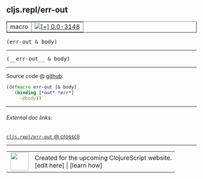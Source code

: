 ## cljs.repl/err-out



 <table border="1">
<tr>
<td>macro</td>
<td><a href="https://github.com/cljsinfo/cljs-api-docs/tree/0.0-3148"><img valign="middle" alt="[+] 0.0-3148" title="Added in 0.0-3148" src="https://img.shields.io/badge/+-0.0--3148-lightgrey.svg"></a> </td>
</tr>
</table>

<samp>(err-out & body)</samp><br>

---

 <samp>
(__err-out__ & body)<br>
</samp>

---







Source code @ [github]():

```clj
(defmacro err-out [& body]
  `(binding [*out* *err*]
     ~@body))
```

<!--
Repo - tag - source tree - lines:

 <pre>

</pre>

-->

---



###### External doc links:

[`cljs.repl/err-out` @ crossclj](http://crossclj.info/fun/cljs.repl/err-out.html)<br>

---

 <table>
<tr><td>
<img valign="middle" align="right" width="48px" src="http://i.imgur.com/Hi20huC.png">
</td><td>
Created for the upcoming ClojureScript website.<br>
[edit here] | [learn how]
</td></tr></table>

[edit here]:https://github.com/cljsinfo/cljs-api-docs/blob/master/cljsdoc/cljs.repl/err-out.cljsdoc
[learn how]:https://github.com/cljsinfo/cljs-api-docs/wiki/cljsdoc-files

<!--

This information was too distracting to show to readers, but I'll leave it
commented here since it is helpful to:

- pretty-print the data used to generate this document
- and show how to retrieve that data



The API data for this symbol:

```clj
{:ns "cljs.repl",
 :name "err-out",
 :signature ["[& body]"],
 :name-encode "err-out",
 :history [["+" "0.0-3148"]],
 :type "macro",
 :full-name-encode "cljs.repl/err-out",
 :source {:code "(defmacro err-out [& body]\n  `(binding [*out* *err*]\n     ~@body))",
          :title "Source code",
          :repo "clojurescript",
          :tag "r1.9.36",
          :filename "src/main/clojure/cljs/repl.cljc",
          :lines [47 49],
          :url "https://github.com/clojure/clojurescript/blob/r1.9.36/src/main/clojure/cljs/repl.cljc#L47-L49"},
 :usage ["(err-out & body)"],
 :full-name "cljs.repl/err-out",
 :cljsdoc-url "https://github.com/cljsinfo/cljs-api-docs/blob/master/cljsdoc/cljs.repl/err-out.cljsdoc"}

```

Retrieve the API data for this symbol:

```clj
;; from Clojure REPL
(require '[clojure.edn :as edn])
(-> (slurp "https://raw.githubusercontent.com/cljsinfo/cljs-api-docs/catalog/cljs-api.edn")
    (edn/read-string)
    (get-in [:symbols "cljs.repl/err-out"]))
```

-->
